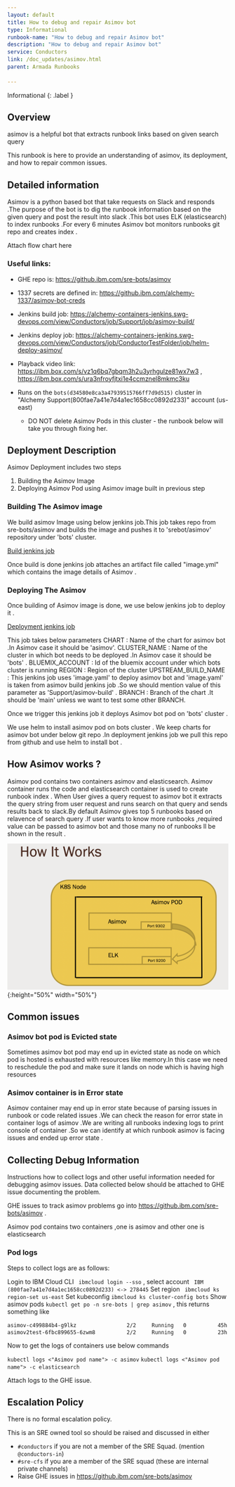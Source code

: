 ```yaml
---
layout: default
title: How to debug and repair Asimov bot
type: Informational
runbook-name: "How to debug and repair Asimov bot"
description: "How to debug and repair Asimov bot"
service: Conductors
link: /doc_updates/asimov.html
parent: Armada Runbooks

---
```


Informational
{: .label }

## Overview
asimov is a helpful bot that extracts runbook links based on given search query

This runbook is here to provide an understanding of asimov, its deployment, and how to repair common issues.

## Detailed information

Asimov is a python based bot that take requests  on Slack and responds .The purpose of the bot is to dig the runbook information based on the given query and post the result into slack .This bot uses ELK (elasticsearch)
to index runbooks .For every 6 minutes Asimov  bot monitors runbooks git repo and creates index .

Attach flow chart here


### Useful links:
* GHE repo is: https://github.ibm.com/sre-bots/asimov
* 1337 secrets are defined in: https://github.ibm.com/alchemy-1337/asimov-bot-creds
* Jenkins build  job: https://alchemy-containers-jenkins.swg-devops.com/view/Conductors/job/Support/job/asimov-build/
* Jenkins  deploy job: https://alchemy-containers-jenkins.swg-devops.com/view/Conductors/job/ConductorTestFolder/job/helm-deploy-asimov/
* Playback video link: https://ibm.box.com/s/vz1q6bq7gbqm3h2u3yrhgulze81wx7w3 , https://ibm.box.com/s/ura3nfroyfjtxi1e4ccmznel8mkmc3ku

* Runs on the `bots(d34580e8ca3a47939515766ff7d9d515)` cluster in "Alchemy Support(800fae7a41e7d4a1ec1658cc0892d233)" account  (us-east)
  * DO NOT delete Asimov Pods in this cluster - the runbook below will take you through fixing her.

## Deployment Description
Asimov Deployment includes two steps
1.   Building the Asimov Image
2.  Deploying Asimov Pod using Asimov image built in previous step

### Building The Asimov image
We build asimov Image using below jenkins job.This job takes repo from sre-bots/asimov and builds the image  and pushes it to 'srebot/asimov' repository under 'bots' cluster.

[Build jenkins job](https://alchemy-containers-jenkins.swg-devops.com/view/Conductors/job/Support/job/asimov-build/)

Once build is done jenkins job attaches an artifact file called "image.yml" which contains the image details of Asimov .

### Deploying The Asimov
Once building of Asimov image is done, we use below jenkins job to deploy it .

[Deployment jenkins job](https://alchemy-containers-jenkins.swg-devops.com/view/Conductors/job/ConductorTestFolder/job/helm-deploy-asimov/)

This job takes below parameters
CHART : Name of the chart for asimov bot .In Asimov case it should be 'asimov'.
CLUSTER_NAME : Name of the cluster in which bot needs to be deployed .In Asimov case it should be 'bots' .
BLUEMIX_ACCOUNT : Id of the bluemix account under which bots cluster is running
REGION : Region of the cluster
UPSTREAM_BUILD_NAME : This jenkins job uses 'image.yaml' to deploy asimov bot and 'image.yaml' is taken from asimov build jenkins job .So we should mention value of this parameter as 'Support/asimov-build' .
BRANCH : Branch of the chart .It should be 'main' unless we want to test some other BRANCH.

Once we trigger this jenkins job it deploys Asimov bot pod on 'bots' cluster .

We use helm to install asimov pod on bots cluster . We keep charts for asimov bot under below git repo .In deployment jenkins job we pull this repo from github and use helm to install bot .


## How Asimov works ?
Asimov pod contains two containers asimov and elasticsearch. Asimov container runs the code and elasticsearch container is used to create runbook index .
When User gives a query request to asimov bot it extracts the query string from user request and runs search on that query and sends results back to slack.By default
Asimov gives top 5 runbooks based on relavence of search query .If user wants to know more runbooks ,required value can be passed to asimov bot and those many no of runbooks ll be shown in the result .

![The process](./images/asimov.jpeg){:height="50%" width="50%"}

## Common issues

### Asimov bot pod is Evicted state
Sometimes asimov bot pod may end up in evicted state as node on which pod is hosted is exhausted with resources like memory.In this case we need to reschedule the pod and make sure
it lands on node which is having high resources

### Asimov container is in Error state
Asimov container may end up in error state because of parsing issues in runbook or code related issues .We can check the reason for error state in container logs of asimov .We are writing all runbooks indexing logs to
print console of container .So we can identify at which runbook asimov is facing issues and ended up error state .

## Collecting Debug Information
Instructions how to collect logs and other useful information needed for debugging asimov issues.
Data collected below should be attached to GHE issue documenting the problem.

GHE issues to track asimov problems go into https://github.ibm.com/sre-bots/asimov .

Asimov pod contains two containers ,one is asimov and other one is elasticsearch

### Pod logs

Steps to collect  logs are as follows:

Login to IBM Cloud CLI ` ibmcloud login --sso` , select account ` IBM (800fae7a41e7d4a1ec1658cc0892d233) <-> 278445`
Set region ` ibmcloud ks region-set us-east`
Set kubeconfig `ibmcloud ks cluster-config bots`
Show asimov pods `kubectl get po -n sre-bots | grep asimov` , this returns something like

```
asimov-c499884b4-g9lkz                2/2     Running   0          45h
asimov2test-6fbc899655-6zwm8          2/2     Running   0          23h
```

Now to get the logs of containers use below commands

`kubectl logs <"Asimov pod name"> -c asimov`
`kubectl logs <"Asimov pod name"> -c elasticsearch`

Attach logs to the GHE issue.


## Escalation Policy

There is no formal escalation policy.

This is an SRE owned tool so should be raised and discussed in either

- `#conductors` if you are not a member of the SRE Squad. (mention `@conductors-in`)
- `#sre-cfs`  if you are a member of the SRE squad (these are internal private channels)
- Raise GHE issues in https://github.ibm.com/sre-bots/asimov
